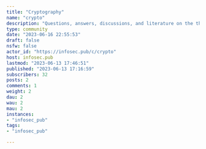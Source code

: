```yaml
---
title: "Cryptography" 
name: "crypto"
description: "Questions, answers, discussions, and literature on the theory and practice of cryptography"
type: community
date: "2023-06-16 22:55:53"
draft: false
nsfw: false
actor_id: "https://infosec.pub/c/crypto"
host: infosec.pub
lastmod: "2023-06-13 17:46:51"
published: "2023-06-13 17:16:59"
subscribers: 32
posts: 2
comments: 1
weight: 2
dau: 2
wau: 2
mau: 2
instances:
- "infosec_pub"
tags: 
- "infosec_pub"

---
```

